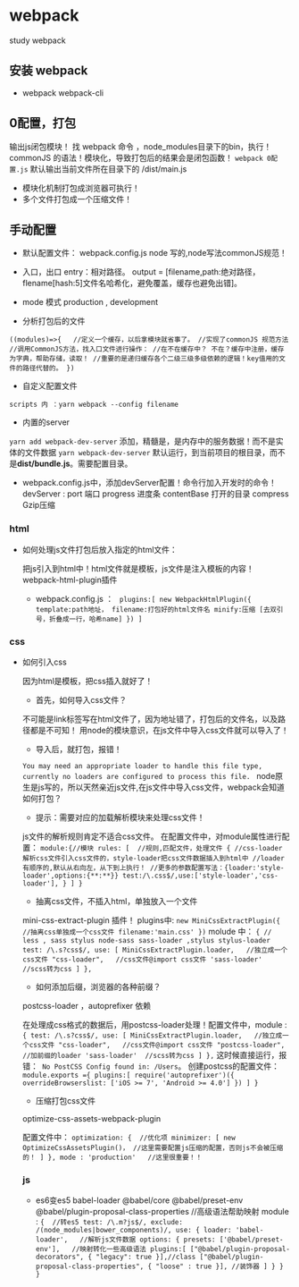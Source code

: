 # webpack
study webpack

 ## 安装 webpack 
 - webpack   webpack-cli 

## 0配置，打包
输出js闭包模块！
找 webpack 命令 ，node_modules目录下的bin，执行！
commonJS 的语法！模块化，导致打包后的结果会是闭包函数！
`webpack 0配置.js` 
默认输出当前文件所在目录下的 /dist/main.js

- 模块化机制打包成浏览器可执行！
- 多个文件打包成一个压缩文件！

## 手动配置

- 默认配置文件： webpack.config.js
node 写的,node写法commonJS规范！

- 入口，出口
entry：相对路径。
output = [filename,path:绝对路径，flename[hash:5]文件名哈希化，避免覆盖，缓存也避免出错]。
- mode 模式
production , development

- 分析打包后的文件

`((modules)=>{  
//定义一个缓存，以后拿模块就省事了。
//实现了commonJS 规范方法
//调用CommonJS方法，找入口文件进行操作：
//在不在缓存中？ 不在？缓存中注册，缓存为字典，帮助存储，读取！
//重要的是递归缓存各个二级三级多级依赖的逻辑！key值用的文件的路径代替的。
})`

- 自定义配置文件

`scripts 内 ：yarn webpack --config filename`


- 内置的server

`yarn add webpack-dev-server` 
添加，精髓是，是内存中的服务数据！而不是实体的文件数据
`yarn webpack-dev-server`
默认运行，到当前项目的根目录，而不是**dist/bundle.js**。需要配置目录。

 - webpack.config.js中，添加devServer配置！命令行加入开发时的命令！
 devServer :
 port 端口
 progress 进度条
 contentBase 打开的目录
 compress Gzip压缩
 
### html

- 如何处理js文件打包后放入指定的html文件：
    
    把js引入到html中！html文件就是模板，js文件是注入模板的内容！
    webpack-html-plugin插件
    
    - webpack.config.js ：
   `  plugins:[
        new WebpackHtmlPlugin({
            template:path地址，
            filename:打包好的html文件名
            minify:压缩 [去双引号，折叠成一行，哈希name]
        })
     ] `

### css

- 如何引入css
      
    因为html是模板，把css插入就好了！
    
    - 首先，如何导入css文件？
    
    不可能是link标签写在html文件了，因为地址错了，打包后的文件名，以及路径都是不可知！
    用node的模块意识，在js文件中导入css文件就可以导入了！
    
    - 导入后，就打包，报错！
    
    `You may need an appropriate loader to handle this file type, 
    currently no loaders are configured to process this file. `
    node原生是js写的，所以天然亲近js文件,在js文件中导入css文件，webpack会知道如何打包？
    
    - 提示：需要对应的加载解析模块来处理css文件！
    
    js文件的解析规则肯定不适合css文件。
    在配置文件中，对module属性进行配置：
    `
    module:{//模块
            rules: [  //规则,匹配文件，处理文件
                {
                    //css-loader 解析css文件引入css文件的，style-loader把css文件数据插入到html中
                    //loader 有顺序的,默认从右向左，从下到上执行！
                    //更多的参数配置写法：{loader:'style-loader',options:{**:**}}
                    test:/\.css$/,use:['style-loader','css-loader'],
                }
            ]
        }
    `
    - 抽离css文件，不插入html，单独放入一个文件
    
    mini-css-extract-plugin 插件！
    plugins中:
    `
          new MiniCssExtractPlugin({  //抽离css单独成一个css文件
                    filename:'main.css'
                })
    `
    molude 中：
    `
         {
            // less , sass stylus node-sass sass-loader ,stylus stylus-loader
            test: /\.s?css$/,
            use: [
                MiniCssExtractPlugin.loader,   //独立成一个css文件
                "css-loader",   //css文件@import css文件
                'sass-loader'  //scss转为css
            ]
         },
    `
    
    - 如何添加后缀，浏览器的各种前缀？
    
    postcss-loader ，autoprefixer 依赖
    
    在处理成css格式的数据后，用postcss-loader处理！配置文件中，module :
    `
         {
            test: /\.s?css$/,
            use: [
                MiniCssExtractPlugin.loader,   //独立成一个css文件
                "css-loader",   //css文件@import css文件
                "postcss-loader",  //加前缀的loader
                'sass-loader'  //scss转为css
            ]
         },
    `
    这时候直接运行，报错：` No PostCSS Config found in: /Users`。
    创建postcss的配置文件：
    `
       module.exports ={
           plugins:[
               require('autoprefixer')({ overrideBrowserslist: ['iOS >= 7', 'Android >= 4.0'] })
           ]
       }
    `
    
    - 压缩打包css文件
    
  optimize-css-assets-webpack-plugin 
  
  配置文件中：
  `
      optimization: {  //优化项
          minimizer: [
              new OptimizeCssAssetsPlugin()，
              //这里需要配置js压缩的配置，否则js不会被压缩的！
          ]
      },
      mode : 'production'   //这里很重要！！
  `
   ### js 
   
   - es6变es5
   babel-loader @babel/core @babel/preset-env
     @babel/plugin-proposal-class-properties  //高级语法帮助映射
  module :
  `
       {  //转es5
          test: /\.m?js$/,
          exclude: /(node_modules|bower_components)/,
          use: {
              loader: 'babel-loader',   //解析js文件数据
              options: {
                  presets: ['@babel/preset-env'],   //映射转化一些高级语法
                  plugins:[
                      ["@babel/plugin-proposal-decorators", { "legacy": true }],//class
                      ["@babel/plugin-proposal-class-properties", { "loose" : true }], //装饰器
                  ]
              }
          }
       }
  `
    
    
    



